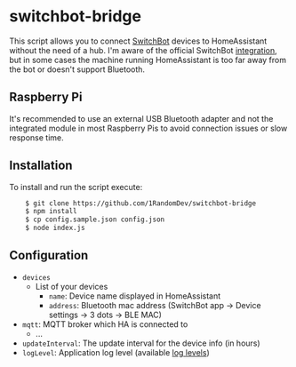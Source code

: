 switchbot-bridge
================

This script allows you to connect [SwitchBot](https://www.switch-bot.com/) devices to HomeAssistant without the need of a hub. I'm aware of the official SwitchBot [integration](https://www.home-assistant.io/integrations/switchbot/), but in some cases the machine running HomeAssistant is too far away from the bot or doesn't support Bluetooth.

Raspberry Pi
------------

It's recommended to use an external USB Bluetooth adapter and not the integrated module in most Raspberry Pis to avoid connection issues or slow response time.

Installation
------------

To install and run the script execute:

```sh
    $ git clone https://github.com/1RandomDev/switchbot-bridge
    $ npm install
    $ cp config.sample.json config.json
    $ node index.js
```

Configuration
-------------

- `devices`
    - List of your devices
        - `name`: Device name displayed in HomeAssistant
        - `address`: Bluetooth mac address (SwitchBot app -> Device settings -> 3 dots -> BLE MAC)
- `mqtt`: MQTT broker which HA is connected to
    - ...
- `updateInterval`: The update interval for the device info (in hours)
- `logLevel`: Application log level (available [log levels](https://github.com/winstonjs/winston#logging-levels))

